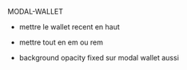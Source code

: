 MODAL-WALLET
- mettre le wallet recent en haut
- mettre tout en em ou rem


- background opacity fixed sur modal wallet aussi


